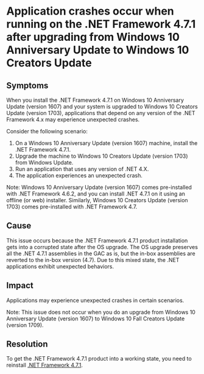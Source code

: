 # Application crashes occur when running on the .NET Framework 4.7.1 after upgrading from Windows 10 Anniversary Update to Windows 10 Creators Update

## Symptoms
When you install the .NET Framework 4.7.1 on Windows 10 Anniversary Update (version 1607) and your system is upgraded to Windows 10 Creators Update (version 1703), applications that depend on any version of the .NET Framework 4.x may experience unexpected crashes.

Consider the following scenario:
  1. On a Windows 10 Anniversary Update (version 1607) machine, install the .NET Framework 4.7.1.
  2. Upgrade the machine to Windows 10 Creators Update (version 1703) from Windows Update.
  3. Run an application that uses any version of .NET 4.X.
  4. The application experiences an unexpected crash. 

Note:  Windows 10 Anniversary Update (version 1607) comes pre-installed with .NET Framework 4.6.2, and you can install .NET 4.7.1 on it using an offline (or web) installer. Similarly, Windows 10 Creators Update (version 1703) comes pre-installed with .NET Framework 4.7.

## Cause
This issue occurs because the .NET Framework 4.7.1 product installation gets into a corrupted state after the OS upgrade.  The OS upgrade preserves all the .NET 4.7.1 assemblies in the GAC as is, but the in-box assemblies are reverted to the in-box version (4.7). Due to this mixed state, the .NET applications exhibit unexpected behaviors.

## Impact
Applications may experience unexpected crashes in certain scenarios.

Note: This issue does not occur when you do an upgrade from Windows 10 Anniversary Update (version 1607) to Windows 10 Fall Creators Update (version 1709).

## Resolution
To get the .NET Framework 4.7.1 product into a working state, you need to reinstall [.NET Framework 4.7.1](http://go.microsoft.com/fwlink/?LinkId=852107).
